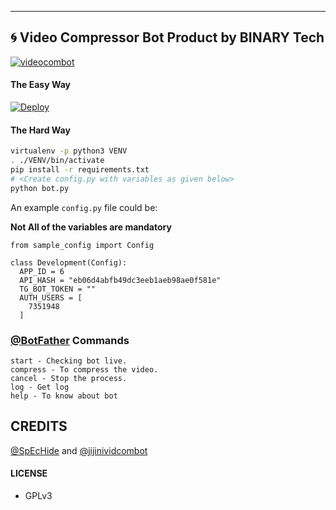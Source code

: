 ---

## 🌀 Video Compressor Bot   Product by BINARY Tech

[![videocombot](https://telegra.ph/file/9ba00f90939c4134d5629.png)](https://t.me/ab_binary)


#### The Easy Way

  [![Deploy](https://www.herokucdn.com/deploy/button.svg)](https://heroku.com/deploy?template=https://github.com/Silentzlk/VideoComBot)

#### The Hard Way

```sh
virtualenv -p python3 VENV
. ./VENV/bin/activate
pip install -r requirements.txt
# <Create config.py with variables as given below>
python bot.py
```

An example `config.py` file could be:

**Not All of the variables are mandatory**

```python3
from sample_config import Config

class Development(Config):
  APP_ID = 6
  API_HASH = "eb06d4abfb49dc3eeb1aeb98ae0f581e"
  TG_BOT_TOKEN = ""
  AUTH_USERS = [
    7351948
  ]
```

### [@BotFather](https://telegram.dog/BotFather) Commands

```
start - Checking bot live.
compress - To compress the video.
cancel - Stop the process.
log - Get log
help - To know about bot
```
## CREDITS

[@SpEcHide](https://github.com/spechide/publicleech) and [@jijinividcombot](https://github.com/Jijinr/VidComBot)

#### LICENSE
- GPLv3
